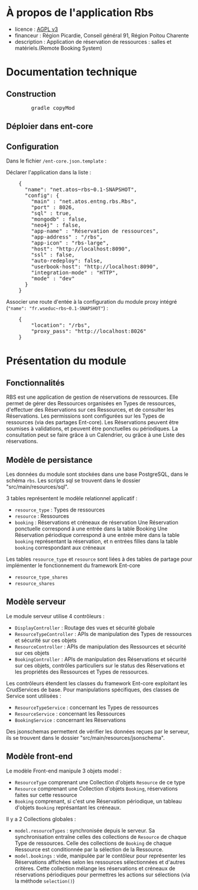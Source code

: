 # À propos de l'application Rbs

* licence : [AGPL v3](http://www.gnu.org/licenses/agpl.txt)
* financeur : Région Picardie, Conseil général  91, Région Poitou Charente
* description : Application de réservation de ressources : salles et matériels.(Remote Booking System)

# Documentation technique
## Construction

<pre>
		gradle copyMod
</pre>

## Déploier dans ent-core


## Configuration

Dans le fichier `/ent-core.json.template` :


Déclarer l'application dans la liste :
<pre>
	{
      "name": "net.atos~rbs~0.1-SNAPSHOT",
      "config": {
        "main" : "net.atos.entng.rbs.Rbs",
        "port" : 8026,
        "sql" : true,
        "mongodb" : false,
        "neo4j" : false,
        "app-name" : "Réservation de ressources",
        "app-address" : "/rbs",
        "app-icon" : "rbs-large",
        "host": "http://localhost:8090",
        "ssl" : false,
        "auto-redeploy": false,
        "userbook-host": "http://localhost:8090",
        "integration-mode" : "HTTP",
        "mode" : "dev"
      }
    }
</pre>


Associer une route d'entée à la configuration du module proxy intégré (`"name": "fr.wseduc~rbs~0.1-SNAPSHOT"`) :
<pre>
	{
		"location": "/rbs",
		"proxy_pass": "http://localhost:8026"
	}
</pre>


# Présentation du module

## Fonctionnalités

RBS est une application de gestion de réservations de ressources.
Elle permet de gérer des Ressources organisées en Types de ressources, d'effectuer des Réservations sur ces Ressources, et de consulter les Réservations.
Les permissions sont configurées sur les Types de ressources (via des partages Ent-core). Les Réservations peuvent être soumises à validations, et peuvent être ponctuelles ou périodiques.
La consultation peut se faire grâce à un Calendrier, ou grâce à une Liste des réservations.


## Modèle de persistance

Les données du module sont stockées dans une base PostgreSQL, dans le schéma `rbs`.
Les scripts sql se trouvent dans le dossier "src/main/resources/sql".

3 tables représentent le modèle relationnel applicatif :
 * `resource_type` : Types de ressources
 * `resource` : Ressources
 * `booking` : Réservations et créneaux de réservation
Une Réservation ponctuelle correspond à une entrée dans la table Booking
Une Réservation périodique correspond à une entrée mère dans la table `booking` représentant la réservation, et n entrées filles dans la table `booking` correspondant aux créneaux

Les tables `resource_type` et `resource` sont liées à des tables de partage pour implémenter le fonctionnement du framework Ent-core
 * `resource_type_shares`
 * `resource_shares`


## Modèle serveur

Le module serveur utilise 4 contrôleurs :
 * `DisplayController` : Routage des vues et sécurité globale
 * `ResourceTypeController` : APIs de manipulation des Types de ressources et sécurité sur ces objets
 * `ResourceController` : APIs de manipulation des Ressources et sécurité sur ces objets
 * `BookingController` : APIs de manipulation des Réservations et sécurité sur ces objets, contrôles particuliers sur le status des Réservations et les propriétés des Ressources et Types de ressources.

Les contrôleurs étendent les classes du framework Ent-core exploitant les CrudServices de base.
Pour manipulations spécifiques, des classes de Service sont utilisées :
 * `ResourceTypeService` : concernant les Types de ressources
 * `ResourceService` : concernant les Ressources
 * `BookingService` : concernant les Réservations

Des jsonschemas permettent de vérifier les données reçues par le serveur, ils se trouvent dans le dossier "src/main/resources/jsonschema".

## Modèle front-end

Le modèle Front-end manipule 3 objets model :
 * `ResourceType` comprenant une Collection d'objets `Resource` de ce type
 * `Resource` comprenant une Collection d'objets `Booking`, réservations faites sur cette ressource
 * `Booking` comprenant, si c'est une Réservation périodique, un tableau d'objets `Booking` représantant les créneaux.

Il y a 2 Collections globales :
 * `model.resourceTypes` : synchronisée depuis le serveur. Sa synchronisation entraîne celles des collections de `Resource` de chaque Type de ressources. Celle des collections de `Booking` de chaque Ressource est conditionnée par la sélection de la Ressource.
 * `model.bookings` : vide, manipulée par le contôleur pour représenter les Réservations affichées selon les ressources sélectionnées et d'autres critères. Cette collection mélange les réservations et créneaux de réservations périodiques pour permettres les actions sur sélections (via la méthode `selection()`)
 
